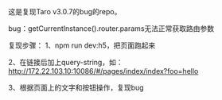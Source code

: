 这是复现Taro v3.0.7的bug的repo。

bug：getCurrentInstance().router.params无法正常获取路由参数

复现步骤：
1、npm run dev:h5，把页面跑起来

2、在链接后加上query-string，如：http://172.22.103.10:10086/#/pages/index/index?foo=hello

3、根据页面上的文字和按钮操作，复现bug
